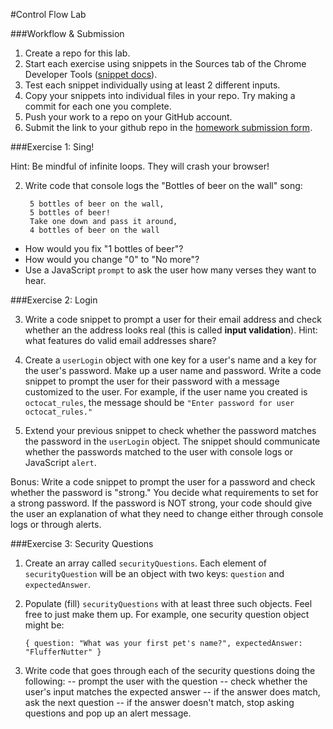 #Control Flow Lab 

###Workflow & Submission   

1. Create a repo for this lab.
1. Start each exercise using snippets in the Sources tab of the Chrome Developer Tools ([snippet docs](https://developer.chrome.com/devtools/docs/authoring-development-workflow#snippets)).
1. Test each snippet individually using at least 2 different inputs.
1. Copy your snippets into individual files in your repo. Try making a commit for each one you complete.
1. Push your work to a repo on your GitHub account.
1. Submit the link to your github repo in the [homework submission form](https://docs.google.com/a/generalassemb.ly/forms/d/14rNXnDaq5X5Rvda-1BRZCl9YmkOoZzf7oxGBEZG_YJE/viewform).

###Exercise 1: Sing!

Hint: Be mindful of infinite loops. They will crash your browser!

2. Write code that console logs the "Bottles of beer on the wall" song:

		5 bottles of beer on the wall,
		5 bottles of beer!
		Take one down and pass it around,
		4 bottles of beer on the wall


  * How would you fix "1 bottles of beer"?
  * How would you change "0" to "No more"?
  * Use a JavaScript `prompt` to ask the user how many verses they want to hear.

###Exercise 2: Login

3. Write a code snippet to prompt a user for their email address and check whether an the address looks real (this is called **input validation**). Hint: what features do valid email addresses share?

4. Create a `userLogin` object with one key for a user's name and a key for the user's password. Make up a user name and password.  Write a code snippet to prompt the user for their password with a message customized to the user. For example, if the user name you created is `octocat_rules`, the message should be `"Enter password for user octocat_rules."`

5. Extend your previous snippet to check whether the password matches the password in the `userLogin` object. The snippet should communicate whether the passwords matched to the user with console logs or JavaScript `alert`.

Bonus: Write a code snippet to prompt the user for a password and check whether the password is "strong." You decide what requirements to set for a strong password. If the password is NOT strong, your code should give the user an explanation of what they need to change either through console logs or through alerts.


###Exercise 3: Security Questions

1. Create an array called `securityQuestions`. Each element of `securityQuestion` will be an object with two keys: `question` and `expectedAnswer`. 
1. Populate (fill) `securityQuestions` with at least three such objects. Feel free to just make them up. For example, one security question object might be:     
	```
	{ question: "What was your first pet's name?", expectedAnswer: "FlufferNutter" }
	```


1. Write code that goes through each of the security questions doing the following:
  -- prompt the user with the question
  -- check whether the user's input matches the expected answer
  		-- if the answer does match, ask the next question
  		-- if the answer doesn't match, stop asking questions and pop up an alert message.
